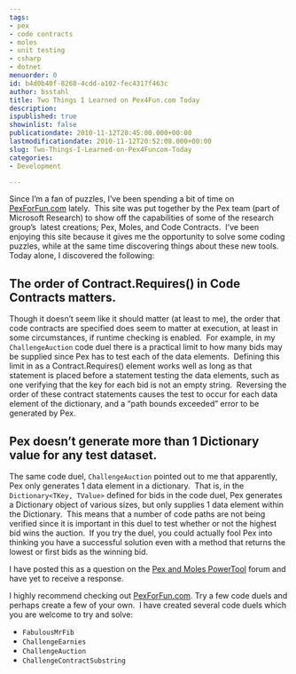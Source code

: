 ```yaml
---
tags:
- pex
- code contracts
- moles
- unit testing
- csharp
- dotnet
menuorder: 0
id: b4d0b40f-8268-4cdd-a102-fec4317f463c
author: bsstahl
title: Two Things I Learned on Pex4Fun.com Today
description: 
ispublished: true
showinlist: false
publicationdate: 2010-11-12T20:45:00.000+00:00
lastmodificationdate: 2010-11-12T20:52:08.000+00:00
slug: Two-Things-I-Learned-on-Pex4Funcom-Today
categories:
- Development

---
```

Since I’m a fan of puzzles, I’ve been spending a bit of time on [PexForFun.com](https://web.archive.org/web/20101112142013/http://www.pexforfun.com/) lately.  This site was put together by the Pex team (part of Microsoft Research) to show off the capabilities of some of the research group’s  latest creations; Pex, Moles, and Code Contracts.  I’ve been enjoying this site because it gives me the opportunity to solve some coding puzzles, while at the same time discovering things about these new tools.  Today alone, I discovered the following:

## The order of Contract.Requires() in Code Contracts matters.

Though it doesn’t seem like it should matter (at least to me), the order that code contracts are specified does seem to matter at execution, at least in some circumstances, if runtime checking is enabled.  For example, in my `ChallengeAuction` code duel there is a practical limit to how many bids may be supplied since Pex has to test each of the data elements.  Defining this limit in as a Contract.Requires() element works well as long as that statement is placed before a statement testing the data elements, such as one verifying that the key for each bid is not an empty string.  Reversing the order of these contract statements causes the test to occur for each data element of the dictionary, and a “path bounds exceeded” error to be generated by Pex.

## Pex doesn’t generate more than 1 Dictionary value for any test dataset.

The same code duel, `ChallengeAuction` pointed out to me that apparently, Pex only generates 1 data element in a dictionary.  That is, in the `Dictionary<TKey, TValue>` defined for bids in the code duel, Pex generates a Dictionary object of various sizes, but only supplies 1 data element within the Dictionary.  This means that a number of code paths are not being verified since it is important in this duel to test whether or not the highest bid wins the auction.  If you try the duel, you could actually fool Pex into thinking you have a successful solution even with a method that returns the lowest or first bids as the winning bid.

I have posted this as a question on the [Pex and Moles PowerTool](https://social.msdn.microsoft.com/Forums/en-US/72927f79-05e7-4bdf-836c-25238ffd7192/pex-doesnt-generate-more-than-1-dictionary-value?forum=pex) forum and have yet to receive a response.

I highly recommend checking out [PexForFun.com](https://web.archive.org/web/20101112142013/http://www.pexforfun.com/). Try a few code duels and perhaps create a few of your own.  I have created several code duels which you are welcome to try and solve:

* `FabulousMrFib`
* `ChallengeEarnies`
* `ChallengeAuction`
* `ChallengeContractSubstring`

